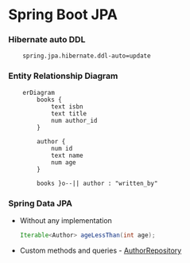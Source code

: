# Spring Boot JPA

### Hibernate auto DDL

```editorconfig
    spring.jpa.hibernate.ddl-auto=update
```

### Entity Relationship Diagram

```mermaid
    erDiagram
        books {
            text isbn
            text title
            num author_id
        }
    
        author {
            num id
            text name
            num age
        }
    
        books }o--|| author : "written_by"
```

### Spring Data JPA 

- Without any implementation 

    ```java
    Iterable<Author> ageLessThan(int age);
    ```
  
- Custom methods and queries - [AuthorRepository](src/main/java/com/example/db/repositories/AuthorRepository.java)
